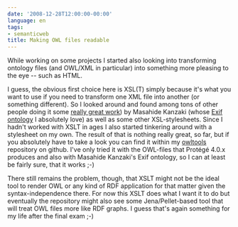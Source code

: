 ```yaml
---
date: '2008-12-28T12:00:00-00:00'
language: en
tags:
- semanticweb
title: Making OWL files readable
---
```



While working on some projects I started also looking into transforming ontology files (and OWL/XML in particular) into something more pleasing to the eye -- such as HTML. 

I guess, the obvious first choice here is XSL(T) simply because it's what you want to use if you need to transform one XML file into another (or something different). So I looked around and found among tons of other people doing it some [really great work](http://www.kanzaki.com/ns/ns-schema.xsl)) by Masahide Kanzaki (whose [Exif ontology][] I absolutely love) as well as some other XSL-stylesheets. Since I hadn't worked with XSLT in ages I also started tinkering around with a stylesheet on my own. The result of that is nothing really great, so far, but if you absolutely have to take a look you can find it within my [owltools][] repository on github. I've only tried it with the OWL-files that Protégé 4.0.x produces and also with Masahide Kanzaki's Exif ontology, so I can at least be fairly sure, that it works ;-)

[owltools]: http://github.com/zerok/owltools/
[exif ontology]: http://www.kanzaki.com/ns/exif

There still remains the problem, though, that XSLT might not be the ideal tool to render OWL or any kind of RDF application for that matter given the syntax-independence there. For now this XSLT does what I want it to do but eventually the repository might also see some Jena/Pellet-based tool that will treat OWL files more like RDF graphs. I guess that's again something for my life after the final exam ;-)
